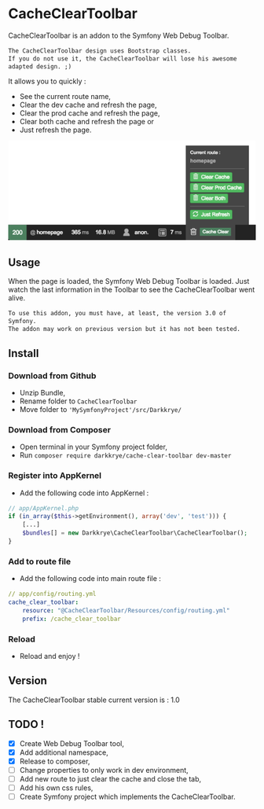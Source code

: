 # CacheClearToolbar

CacheClearToolbar is an addon to the Symfony Web Debug Toolbar.

    The CacheClearToolbar design uses Bootstrap classes.
    If you do not use it, the CacheClearToolbar will lose his awesome adapted design. ;)

It allows you to quickly :
* See the current route name,
* Clear the dev cache and refresh the page,
* Clear the prod cache and refresh the page,
* Clear both cache and refresh the page or
* Just refresh the page.

![alt text](web/cachecleartoolbar.png "CacheClearToolbar")

## Usage
When the page is loaded, the Symfony Web Debug Toolbar is loaded. Just watch the last information in the Toolbar to see the CacheClearToolbar went alive.

    To use this addon, you must have, at least, the version 3.0 of Symfony.
    The addon may work on previous version but it has not been tested.

## Install

### Download from Github
* Unzip Bundle,
* Rename folder to `CacheClearToolbar`
* Move folder to `'MySymfonyProject'/src/Darkkrye/`

### Download from Composer
* Open terminal in your Symfony project folder,
* Run `composer require darkkrye/cache-clear-toolbar dev-master`

### Register into AppKernel
* Add the following code into AppKernel :
```php
// app/AppKernel.php
if (in_array($this->getEnvironment(), array('dev', 'test'))) {
    [...]
    $bundles[] = new Darkkrye\CacheClearToolbar\CacheClearToolbar();
}
```

### Add to route file
* Add the following code into main route file :
```yml
// app/config/routing.yml
cache_clear_toolbar:
    resource: "@CacheClearToolbar/Resources/config/routing.yml"
    prefix: /cache_clear_toolbar
```

### Reload
* Reload and enjoy !

## Version
The CacheClearToolbar stable current version is : 1.0

## TODO !
 - [x] Create Web Debug Toolbar tool,
 - [x] Add additional namespace,
 - [x] Release to composer,
 - [ ] Change properties to only work in dev environment,
 - [ ] Add new route to just clear the cache and close the tab,
 - [ ] Add his own css rules,
 - [ ] Create Symfony project which implements the CacheClearToolbar.